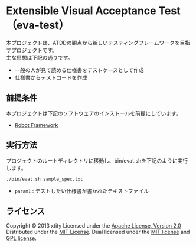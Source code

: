 Extensible Visual Acceptance Test（eva-test）
======================
本プロジェクトは、ATDDの観点から新しいテスティングフレームワークを目指すプロジェクトです。  
主な思想は下記の通りです。  

+   一般の人が見て読める仕様書をテストケースとして作成
+   仕様書からテストコードを作成

前提条件
------
本プロジェクトは下記のソフトウェアのインストールを前提にしています。
 
+   [Robot Framework](http://robotframework.org/) 
 
実行方法
----------------
プロジェクトのルートディレクトリに移動し、bin/evat.shを下記のように実行します。
 
    ./bin/evat.sh sample_spec.txt
 
+   `param1` :
    テストしたい仕様書が書かれたテキストファイル
  
ライセンス
----------
Copyright &copy; 2013 xtity
Licensed under the [Apache License, Version 2.0][Apache]
Distributed under the [MIT License][mit].
Dual licensed under the [MIT license][MIT] and [GPL license][GPL].
 
[Apache]: http://www.apache.org/licenses/LICENSE-2.0
[MIT]: http://www.opensource.org/licenses/mit-license.php
[GPL]: http://www.gnu.org/licenses/gpl.html
